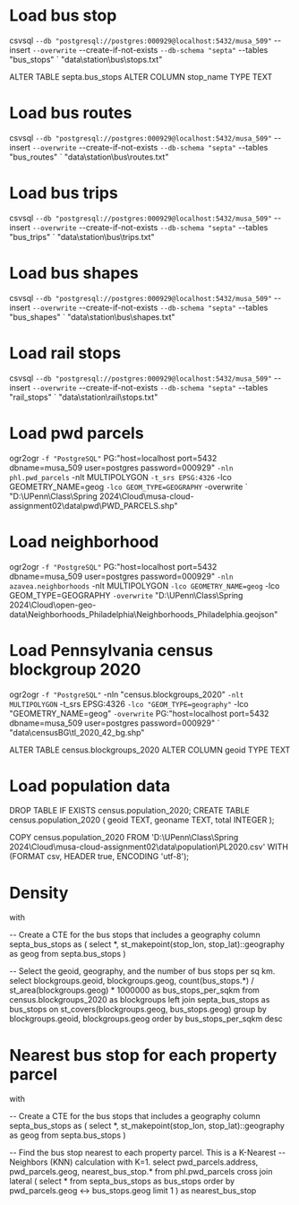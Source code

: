 # Load bus stop
  csvsql `
  --db "postgresql://postgres:000929@localhost:5432/musa_509" `
  --insert `
  --overwrite `
  --create-if-not-exists `
  --db-schema "septa" `
  --tables "bus_stops" `
  "data\station\bus\stops.txt"

ALTER TABLE septa.bus_stops
ALTER COLUMN stop_name TYPE TEXT

# Load bus routes
  csvsql `
  --db "postgresql://postgres:000929@localhost:5432/musa_509" `
  --insert `
  --overwrite `
  --create-if-not-exists `
  --db-schema "septa" `
  --tables "bus_routes" `
  "data\station\bus\routes.txt"

# Load bus trips
  csvsql `
  --db "postgresql://postgres:000929@localhost:5432/musa_509" `
  --insert `
  --overwrite `
  --create-if-not-exists `
  --db-schema "septa" `
  --tables "bus_trips" `
  "data\station\bus\trips.txt"

# Load bus shapes
  csvsql `
  --db "postgresql://postgres:000929@localhost:5432/musa_509" `
  --insert `
  --overwrite `
  --create-if-not-exists `
  --db-schema "septa" `
  --tables "bus_shapes" `
  "data\station\bus\shapes.txt"

# Load rail stops
  csvsql `
  --db "postgresql://postgres:000929@localhost:5432/musa_509" `
  --insert `
  --overwrite `
  --create-if-not-exists `
  --db-schema "septa" `
  --tables "rail_stops" `
  "data\station\rail\stops.txt"

# Load pwd parcels
  ogr2ogr `
    -f "PostgreSQL" `
    PG:"host=localhost port=5432 dbname=musa_509 user=postgres password=000929" `
    -nln phl.pwd_parcels `
    -nlt MULTIPOLYGON `
    -t_srs EPSG:4326 `
    -lco GEOMETRY_NAME=geog `
    -lco GEOM_TYPE=GEOGRAPHY `
    -overwrite `
    "D:\UPenn\Class\Spring 2024\Cloud\musa-cloud-assignment02\data\pwd\PWD_PARCELS.shp"

# Load neighborhood
  ogr2ogr `
    -f "PostgreSQL" `
    PG:"host=localhost port=5432 dbname=musa_509 user=postgres password=000929" `
    -nln azavea.neighborhoods `
    -nlt MULTIPOLYGON `
    -lco GEOMETRY_NAME=geog `
    -lco GEOM_TYPE=GEOGRAPHY `
    -overwrite `
    "D:\UPenn\Class\Spring 2024\Cloud\open-geo-data\Neighborhoods_Philadelphia\Neighborhoods_Philadelphia.geojson"

# Load Pennsylvania census blockgroup 2020
ogr2ogr `
  -f "PostgreSQL" `
  -nln "census.blockgroups_2020" `
  -nlt MULTIPOLYGON `
  -t_srs EPSG:4326 `
  -lco "GEOM_TYPE=geography" `
  -lco "GEOMETRY_NAME=geog" `
  -overwrite `
  PG:"host=localhost port=5432 dbname=musa_509 user=postgres password=000929" `
  "data\censusBG\tl_2020_42_bg.shp"

ALTER TABLE census.blockgroups_2020
ALTER COLUMN geoid TYPE TEXT

# Load population data
  DROP TABLE IF EXISTS census.population_2020;
  CREATE TABLE census.population_2020 (
      geoid TEXT,
      geoname TEXT,
      total INTEGER
  );

  COPY census.population_2020
  FROM 'D:\UPenn\Class\Spring 2024\Cloud\musa-cloud-assignment02\data\population\PL2020.csv'
  WITH (FORMAT csv, HEADER true, ENCODING 'utf-8');














# Density
with

-- Create a CTE for the bus stops that includes a geography column
septa_bus_stops as (
    select
        *,
        st_makepoint(stop_lon, stop_lat)::geography as geog
    from septa.bus_stops
)

-- Select the geoid, geography, and the number of bus stops per sq km.
select
    blockgroups.geoid,
    blockgroups.geog,
    count(bus_stops.*) / st_area(blockgroups.geog) * 1000000 as bus_stops_per_sqkm
from census.blockgroups_2020 as blockgroups
left join septa_bus_stops as bus_stops
    on st_covers(blockgroups.geog, bus_stops.geog)
group by
    blockgroups.geoid, blockgroups.geog
order by
    bus_stops_per_sqkm desc

# Nearest bus stop for each property parcel
with

-- Create a CTE for the bus stops that includes a geography column
septa_bus_stops as (
    select
        *,
        st_makepoint(stop_lon, stop_lat)::geography as geog
    from septa.bus_stops
)

-- Find the bus stop nearest to each property parcel. This is a K-Nearest
-- Neighbors (KNN) calculation with K=1.
select
    pwd_parcels.address,
    pwd_parcels.geog,
    nearest_bus_stop.*
from phl.pwd_parcels
cross join lateral (
    select *
    from septa_bus_stops as bus_stops
    order by pwd_parcels.geog <-> bus_stops.geog
    limit 1
) as nearest_bus_stop